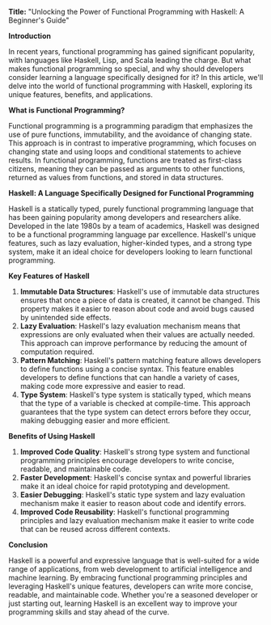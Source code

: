 **Title:** "Unlocking the Power of Functional Programming with Haskell: A Beginner's Guide"

**Introduction**

In recent years, functional programming has gained significant popularity, with languages like Haskell, Lisp, and Scala leading the charge. But what makes functional programming so special, and why should developers consider learning a language specifically designed for it? In this article, we'll delve into the world of functional programming with Haskell, exploring its unique features, benefits, and applications.

**What is Functional Programming?**

Functional programming is a programming paradigm that emphasizes the use of pure functions, immutability, and the avoidance of changing state. This approach is in contrast to imperative programming, which focuses on changing state and using loops and conditional statements to achieve results. In functional programming, functions are treated as first-class citizens, meaning they can be passed as arguments to other functions, returned as values from functions, and stored in data structures.

**Haskell: A Language Specifically Designed for Functional Programming**

Haskell is a statically typed, purely functional programming language that has been gaining popularity among developers and researchers alike. Developed in the late 1980s by a team of academics, Haskell was designed to be a functional programming language par excellence. Haskell's unique features, such as lazy evaluation, higher-kinded types, and a strong type system, make it an ideal choice for developers looking to learn functional programming.

**Key Features of Haskell**

1. **Immutable Data Structures**: Haskell's use of immutable data structures ensures that once a piece of data is created, it cannot be changed. This property makes it easier to reason about code and avoid bugs caused by unintended side effects.
2. **Lazy Evaluation**: Haskell's lazy evaluation mechanism means that expressions are only evaluated when their values are actually needed. This approach can improve performance by reducing the amount of computation required.
3. **Pattern Matching**: Haskell's pattern matching feature allows developers to define functions using a concise syntax. This feature enables developers to define functions that can handle a variety of cases, making code more expressive and easier to read.
4. **Type System**: Haskell's type system is statically typed, which means that the type of a variable is checked at compile-time. This approach guarantees that the type system can detect errors before they occur, making debugging easier and more efficient.

**Benefits of Using Haskell**

1. **Improved Code Quality**: Haskell's strong type system and functional programming principles encourage developers to write concise, readable, and maintainable code.
2. **Faster Development**: Haskell's concise syntax and powerful libraries make it an ideal choice for rapid prototyping and development.
3. **Easier Debugging**: Haskell's static type system and lazy evaluation mechanism make it easier to reason about code and identify errors.
4. **Improved Code Reusability**: Haskell's functional programming principles and lazy evaluation mechanism make it easier to write code that can be reused across different contexts.

**Conclusion**

Haskell is a powerful and expressive language that is well-suited for a wide range of applications, from web development to artificial intelligence and machine learning. By embracing functional programming principles and leveraging Haskell's unique features, developers can write more concise, readable, and maintainable code. Whether you're a seasoned developer or just starting out, learning Haskell is an excellent way to improve your programming skills and stay ahead of the curve.